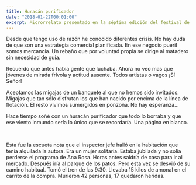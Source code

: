 ```yaml
---
title: Huracán purificador
date: "2018-01-22T00:01:00"
excerpt: Microrrelato presentado en la séptima edición del festival de terror de sabadell. La limitación era 1200 caracteres incluyendo espacios.
---
```


Desde que tengo uso de razón he conocido diferentes crisis. No hay duda de que son una estrategia comercial planificada. En ese negocio pueril somos mercancía. Un rebaño que por voluntad propia se dirige al matadero sin necesidad de guía.

Recuerdo que antes había gente que luchaba. Ahora no veo mas que jóvenes de mirada frívola y actitud ausente. Todos artistas o vagos ¡Sí Señor!

Aceptamos las migajas de un banquete al que no hemos sido invitados. Migajas que tan sólo disfrutan los que han nacido por encima de la línea de flotación. El resto vivimos sumergidos en ponzoña. No hay esperanza...

Hace tiempo soñé con un huracán purificador que todo lo borraba y que ese viento inmundo sería lo único que se recordaría. Una página en blanco.

<br />

Esta fue la escueta nota que el inspector jefe halló en la habitación que tenía alquilada la autora. Era un mujer solitaria. Estaba jubilada y no solía perderse el programa de Ana Rosa. Horas antes saldría de casa para ir al mercado. Después iría al parque de los patos. Pero esta vez se desvió de su camino habitual. Tomó el tren de las 9:30. Llevaba 15 kilos de amonal en el carrito de la compra. Murieron 42 personas, 17 quedaron heridas.

